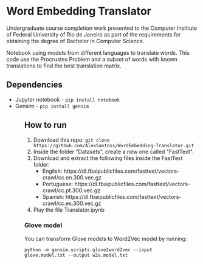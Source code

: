 <h1>Word Embedding Translator</h1>
<p>
    Undergraduate course completion work presented to the Computer Institute of Federal University of Rio de Janeiro as part of the requirements for obtaining the degree of Bachelor in Computer Science.
</p>
<p>
Notebook using models from different languages to translate words. This code use the Procrustes Problem and a subset of words with known translations to find the best translation matrix.
</p>

<h2>Dependencies</h2>
<ul>
    <li>
        Jupyter notebook - <code>pip install notebook</code>
    </li>
    <li>
        Gensim - <code>pip install gensim</code>
    </li>
<ul>


<h2>How to run</h2>
<ol>
    <li>
        Download this repo: 
        <code>git clone https://github.com/AlexSantoss/WordEmbedding-Translator.git</code>
    </li>
    <li>
        Inside the folder "Datasets", create a new one called "FastText".
    </li>
    <li>
        Download and extract the following files inside the FastText folder:
        <ul> 
            <li>
                English: https://dl.fbaipublicfiles.com/fasttext/vectors-crawl/cc.en.300.vec.gz
            </li>
            <li>
                Portuguese: https://dl.fbaipublicfiles.com/fasttext/vectors-crawl/cc.pt.300.vec.gz
            </li>
            <li>
                Spanish: https://dl.fbaipublicfiles.com/fasttext/vectors-crawl/cc.es.300.vec.gz
            </li>
        </ul>
    </li>
    <li>
        Play the file Translator.ipynb
    </li>
</ol>


<h3>Glove model</h3>
You can transform Glove models to Word2Vec model by running:
<p>
<code>python -m gensim.scripts.glove2word2vec --input  glove.model.txt --output w2v.model.txt</code>
</p>